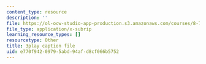 ```yaml
---
content_type: resource
description: ''
file: https://ol-ocw-studio-app-production.s3.amazonaws.com/courses/8-701-introduction-to-nuclear-and-particle-physics-fall-2020/e770f94209795abd94afd8cf066b5752_JSlXpd9zm6Q.vtt
file_type: application/x-subrip
learning_resource_types: []
resourcetype: Other
title: 3play caption file
uid: e770f942-0979-5abd-94af-d8cf066b5752
---
```

